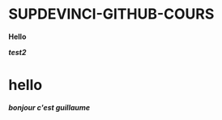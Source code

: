 # SUPDEVINCI-GITHUB-COURS
 
**Hello**

***test2***

**hello**
=======

***bonjour c'est guillaume***
 